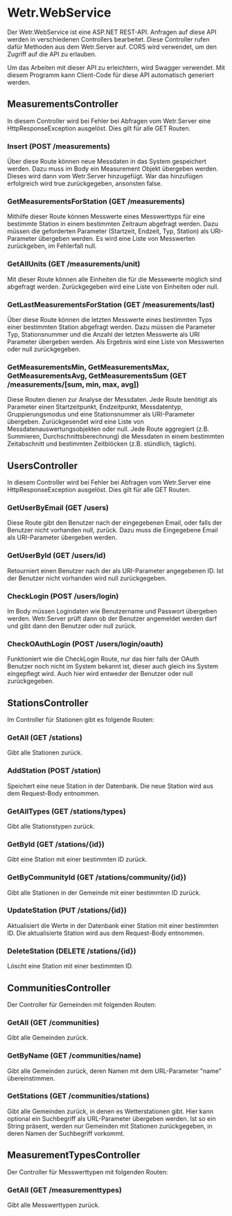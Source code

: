 # Wetr.WebService

Der Wetr.WebService ist eine ASP.NET REST-API. Anfragen auf diese API werden in verschiedenen Controllers bearbeitet.
Diese Controller rufen dafür Methoden aus dem Wetr.Server auf. CORS wird verwendet, um den Zugriff auf die API zu erlauben.

Um das Arbeiten mit dieser API zu erleichtern, wird Swagger verwendet. Mit diesem Programm kann Client-Code für diese API automatisch generiert werden.

## MeasurementsController

In diesem Controller wird bei Fehler bei Abfragen vom Wetr.Server eine HttpResponseException ausgelöst. Dies gilt für alle GET Routen.

### Insert (POST /measurements)

Über diese Route können neue Messdaten in das System gespeichert werden. Dazu muss im Body ein Measurement Objekt übergeben werden. Dieses wird dann vom Wetr.Server hinzugefügt. War das hinzufügen erfolgreich wird true zurückgegeben, ansonsten false.

### GetMeasurementsForStation (GET /measurements)

Mithilfe dieser Route können Messwerte eines Messwerttyps für eine bestimmte Station in einem bestimmten Zeitraum abgefragt werden. Dazu müssen die geforderten Parameter (Startzeit, Endzeit, Typ, Station) als URI-Parameter übergeben werden. Es wird eine Liste von Messwerten zurückgeben, im Fehlerfall null.

### GetAllUnits (GET /measurements/unit)

Mit dieser Route können alle Einheiten die für die Messewerte möglich sind abgefragt werden. Zurückgegeben wird eine Liste von Einheiten oder null.

### GetLastMeasurementsForStation (GET /measurements/last)

Über diese Route können die letzten Messwerte eines bestimmten Typs einer bestimmten Station abgefragt werden. Dazu müssen die Parameter Typ, Stationsnummer und die Anzahl der letzten Messwerte als URI Parameter übergeben werden. Als Ergebnis wird eine Liste von Messwerten oder null zurückgegeben.

### GetMeasurementsMin, GetMeasurementsMax, GetMeasurementsAvg, GetMeasurementsSum (GET /measurements/[sum, min, max, avg])

Diese Routen dienen zur Analyse der Messdaten. Jede Route benötigt als Parameter einen Startzeitpunkt, Endzeitpunkt, Messdatentyp, Gruppierungsmodus und eine Stationsnummer als URI-Parameter übergeben. Zurückgesendet wird eine Liste von Messdatenauswertungsobjekten oder null. Jede Route aggregiert (z.B. Summieren, Durchschnittsberechnung) die Messdaten in einem bestimmten Zeitabschnitt und bestimmten Zeitblöcken (z.B. stündlich, täglich).

## UsersController

In diesem Controller wird bei Fehler bei Abfragen vom Wetr.Server eine HttpResponseException ausgelöst. Dies gilt für alle GET Routen.

### GetUserByEmail (GET /users)

Diese Route gibt den Benutzer nach der eingegebenen Email, oder falls der Benutzer nicht vorhanden null, zurück. Dazu muss die Eingegebene Email als URI-Parameter übergeben werden.

### GetUserById (GET /users/id)

Retourniert einen Benutzer nach der als URI-Parameter angegebenen ID. Ist der Benutzer nicht vorhanden wird null zurückgegeben.

### CheckLogin (POST /users/login)

Im Body müssen Logindaten wie Benutzername und Passwort übergeben werden. Wetr.Server prüft dann ob der Benutzer angemeldet werden darf und gibt dann den Benutzer oder null zurück.

### CheckOAuthLogin (POST /users/login/oauth)

Funktioniert wie die CheckLogin Route, nur das hier falls der OAuth Benutzer noch nicht im System bekannt ist, dieser auch gleich ins System eingepflegt wird. Auch hier wird entweder der Benutzer oder null zurückgegeben.

## StationsController

Im Controller für Stationen gibt es folgende Routen:

### GetAll (GET /stations)

Gibt alle Stationen zurück.

### AddStation (POST /station)

Speichert eine neue Station in der Datenbank. Die neue Station wird aus dem Request-Body entnommen.

### GetAllTypes (GET /stations/types)

Gibt alle Stationstypen zurück.

### GetById (GET /stations/{id})

Gibt eine Station mit einer bestimmten ID zurück.

### GetByCommunityId (GET /stations/community/{id})

Gibt alle Stationen in der Gemeinde mit einer bestimmten ID zurück.

### UpdateStation (PUT /stations/{id})

Aktualisiert die Werte in der Datenbank einer Station mit einer bestimmten ID. Die aktualisierte Station wird aus dem Request-Body entnommen.

### DeleteStation (DELETE /stations/{id})

Löscht eine Station mit einer bestimmten ID.

## CommunitiesController

Der Controller für Gemeinden mit folgenden Routen:

### GetAll (GET /communities)

Gibt alle Gemeinden zurück.

### GetByName (GET /communities/name)

Gibt alle Gemeinden zurück, deren Namen mit dem URL-Parameter "name" übereinstimmen.

### GetStations (GET /communities/stations)

Gibt alle Gemeinden zurück, in denen es Wetterstationen gibt. Hier kann optional ein Suchbegriff als URL-Parameter übergeben werden. Ist so ein String präsent, werden nur Gemeinden mit Stationen zurückgegeben, in deren Namen der Suchbegriff vorkommt.

## MeasurementTypesController

Der Controller für Messwerttypen mit folgenden Routen:

### GetAll (GET /measurementtypes)

Gibt alle Messwerttypen zurück.
